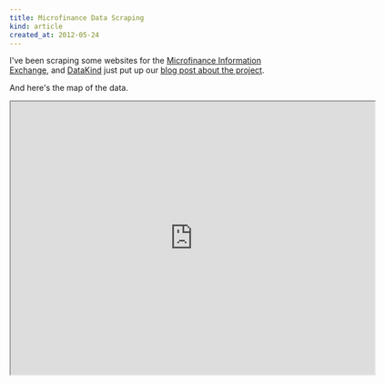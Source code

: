 ```yaml
---
title: Microfinance Data Scraping
kind: article
created_at: 2012-05-24
---
```


I've been scraping some websites for the [Microfinance Information Exchange](http://themix.org),
and [DataKind](http://datakind.org) just put up our
[blog post about the project](http://datakind.org/2012/05/642/).

And here's the map of the data.

<iframe src="http://southafrica.mixmarket.org/" width="640" height="480"></iframe>
